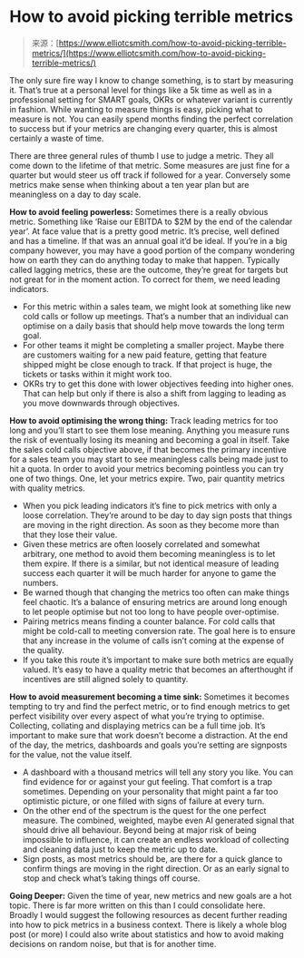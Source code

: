 <!--yml
category: 未分类
date: 2024-05-27 14:36:58
-->

# How to avoid picking terrible metrics

> 来源：[https://www.elliotcsmith.com/how-to-avoid-picking-terrible-metrics/](https://www.elliotcsmith.com/how-to-avoid-picking-terrible-metrics/)

The only sure fire way I know to change something, is to start by measuring it. That’s true at a personal level for things like a 5k time as well as in a professional setting for SMART goals, OKRs or whatever variant is currently in fashion. While wanting to measure things is easy, picking what to measure is not. You can easily spend months finding the perfect correlation to success but if your metrics are changing every quarter, this is almost certainly a waste of time.

There are three general rules of thumb I use to judge a metric. They all come down to the lifetime of that metric. Some measures are just fine for a quarter but would steer us off track if followed for a year. Conversely some metrics make sense when thinking about a ten year plan but are meaningless on a day to day scale.

**How to avoid feeling powerless:** Sometimes there is a really obvious metric. Something like ‘Raise our EBITDA to $2M by the end of the calendar year’. At face value that is a pretty good metric. It’s precise, well defined and has a timeline. If that was an annual goal it’d be ideal. If you’re in a big company however, you may have a good portion of the company wondering how on earth they can do anything today to make that happen. Typically called lagging metrics, these are the outcome, they’re great for targets but not great for in the moment action. To correct for them, we need leading indicators.

*   For this metric within a sales team, we might look at something like new cold calls or follow up meetings. That’s a number that an individual can optimise on a daily basis that should help move towards the long term goal.
*   For other teams it might be completing a smaller project. Maybe there are customers waiting for a new paid feature, getting that feature shipped might be close enough to track. If that project is huge, the tickets or tasks within it might work too.
*   OKRs try to get this done with lower objectives feeding into higher ones. That can help but only if there is also a shift from lagging to leading as you move downwards through objectives.

**How to avoid optimising the wrong thing:** Track leading metrics for too long and you’ll start to see them lose meaning. Anything you measure runs the risk of eventually losing its meaning and becoming a goal in itself. Take the sales cold calls objective above, if that becomes the primary incentive for a sales team you may start to see meaningless calls being made just to hit a quota. In order to avoid your metrics becoming pointless you can try one of two things. One, let your metrics expire. Two, pair quantity metrics with quality metrics.

*   When you pick leading indicators it’s fine to pick metrics with only a loose correlation. They’re around to be day to day sign posts that things are moving in the right direction. As soon as they become more than that they lose their value.
*   Given these metrics are often loosely correlated and somewhat arbitrary, one method to avoid them becoming meaningless is to let them expire. If there is a similar, but not identical measure of leading success each quarter it will be much harder for anyone to game the numbers.
*   Be warned though that changing the metrics too often can make things feel chaotic. It’s a balance of ensuring metrics are around long enough to let people optimise but not too long to have people over-optimise.
*   Pairing metrics means finding a counter balance. For cold calls that might be cold-call to meeting conversion rate. The goal here is to ensure that any increase in the volume of calls isn’t coming at the expense of the quality.
*   If you take this route it’s important to make sure both metrics are equally valued. It’s easy to have a quality metric that becomes an afterthought if incentives are still aligned solely to quantity.

**How to avoid measurement becoming a time sink:** Sometimes it becomes tempting to try and find the perfect metric, or to find enough metrics to get perfect visibility over every aspect of what you’re trying to optimise. Collecting, collating and displaying metrics can be a full time job. It’s important to make sure that work doesn’t become a distraction. At the end of the day, the metrics, dashboards and goals you’re setting are signposts for the value, not the value itself.

*   A dashboard with a thousand metrics will tell any story you like. You can find evidence for or against your gut feeling. That comfort is a trap sometimes. Depending on your personality that might paint a far too optimistic picture, or one filled with signs of failure at every turn.
*   On the other end of the spectrum is the quest for the one perfect measure. The combined, weighted, maybe even AI generated signal that should drive all behaviour. Beyond being at major risk of being impossible to influence, it can create an endless workload of collecting and cleaning data just to keep the metric up to date.
*   Sign posts, as most metrics should be, are there for a quick glance to confirm things are moving in the right direction. Or as an early signal to stop and check what’s taking things off course.

**Going Deeper:** Given the time of year, new metrics and new goals are a hot topic. There is far more written on this than I could consolidate here. Broadly I would suggest the following resources as decent further reading into how to pick metrics in a business context. There is likely a whole blog post (or more) I could also write about statistics and how to avoid making decisions on random noise, but that is for another time.